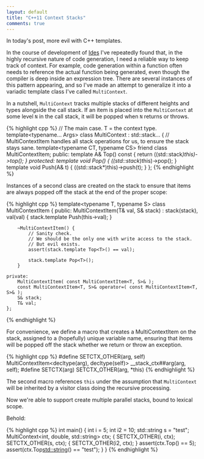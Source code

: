 ```yaml
---
layout: default
title: "C++11 Context Stacks"
comments: true
---
```


In today's post, more evil with C++ templates.

In the course of development of [Ides](http://ides-lang.com) I've repeatedly found that, in the highly recursive nature of code generation, I need a reliable way to keep track of context. For example, code generation within a function often needs to reference the actual function being generated, even though the compiler is deep inside an expression tree. There are several instances of this pattern appearing, and so I've made an attempt to generalize it into a variadic template class I've called `MultiContext`.

In a nutshell, `MultiContext` tracks multiple stacks of different heights and types alongside the call stack. If an item is placed into the `MultiContext` at some level `N` in the call stack, it will be popped when `N` returns or throws.

{% highlight cpp %}
    // The main case. T = the context type.
    template<typename... Args>
    class MultiContext : std::stack<Args>... {
        // MultiContextItem handles all stack operations for us, to ensure the stack stays sane.
        template<typename CT, typename CS>
        friend class MultiContextItem;
    public:
        template<typename A>
        A& Top() const { return ((std::stack<A>*)this)->top(); }
    protected:
        template<typename A> void Pop() { ((std::stack<A>*)this)->pop(); }
        template<typename A> void Push(A& t) { ((std::stack<A>*)this)->push(t); }
    };
{% endhighlight %}

Instances of a second class are created on the stack to ensure that items are always popped off the stack at the end of the proper scope:

{% highlight cpp %}
    template<typename T, typename S>
    class MultiContextItem {
    public:
        MultiContextItem(T& val, S& stack)
            : stack(stack), val(val)
        {
            stack.template Push<T>(this->val);
        }

        ~MultiContextItem() {
            // Sanity check.
            // We should be the only one with write access to the stack.
            // But evil exists.
            assert(stack.template Top<T>() == val);

            stack.template Pop<T>();
        }

    private:
        MultiContextItem( const MultiContextItem<T, S>& );
        const MultiContextItem<T, S>& operator=( const MultiContextItem<T, S>& );
        S& stack;
        T& val;
    };
{% endhighlight %}

For convenience, we define a macro that creates a MultiContextItem on the stack, assigned to a (hopefully) unique variable name, ensuring that items will be popped off the stack whether we return or throw an exception.

{% highlight cpp %}
#define SETCTX_OTHER(arg, self) MultiContextItem<decltype(arg), decltype(self)> __stack_ctx##arg(arg, self);
#define SETCTX(arg) SETCTX_OTHER(arg, *this)
{% endhighlight %}

The second macro references `this` under the assumption that `MultiContext` will be inherited by a visitor class doing the recursive processing.

Now we're able to support create multiple parallel stacks, bound to lexical scope.

Behold:

{% highlight cpp %}
int main() {
    int i = 5;
    int i2 = 10;
    std::string s = "test";
    MultiContext<int, double, std::string> ctx;
    {
        SETCTX_OTHER(i, ctx);
        SETCTX_OTHER(s, ctx);
        {
            SETCTX_OTHER(i2, ctx);
        }
        assert(ctx.Top<int>() == 5);
        assert(ctx.Top<std::string>() == "test");
    }
}
{% endhighlight %}